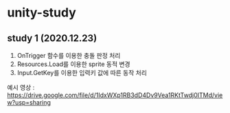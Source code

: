 # unity-study

## study 1 (2020.12.23)

1. OnTrigger 함수를 이용한 충돌 판정 처리
2. Resources.Load를 이용한 sprite 동적 변경
3. Input.GetKey를 이용한 입력키 값에 따른 동작 처리

예시 영상 : https://drive.google.com/file/d/1IdxWXp1RB3dD4Dv9Vea1RKtTwdj0ITMd/view?usp=sharing
